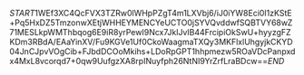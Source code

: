 $START$1WEf3XC4QcFVX3TZRw0lWHpPZgT4m1LXVbj6/iJ0iYW8Eci0I1zKStE+Pq5HxDZ5TmzonwXEtjWHHEYMENCYeUCTO0jSYVQvddwfSQBTVY68wZ71MESLkpWMThbqog6E9iR8yrPewI9Ncx7JklJvIB44FrcipiOkSwU+hyyzgFZKDm3RBdA/EAaYinXV/Fu9KGVe1Uf0CkoWaagmaTXQy3MKFlxlUhgyjkCKYD04JnCJpvVOgCib+FJbdDCOoMkihs+LDoRpGPT1hhpmezw5ROaVDcPanpxdx4MxL8vcorqd7+0qw9UufgzXA8rpINuyfph26NtNI9YrZrfLraBDcw==$END$